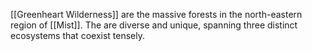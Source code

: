 [[Greenheart Wilderness]] are the massive forests in the north-eastern region of [[Mist]]. The are diverse and unique, spanning three distinct ecosystems that coexist tensely. 